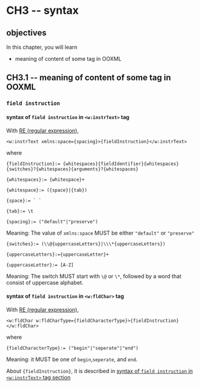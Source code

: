 # CH3 -- syntax
## objectives
In this chapter, you will learn

+ meaning of content of some tag in OOXML

## CH3.1 -- meaning of content of some tag in OOXML
### `field instruction`
#### syntax of `field instruction` in `<w:instrText>` tag

With [RE (regular expression)](https://learn.microsoft.com/en-us/dotnet/standard/base-types/regular-expression-language-quick-reference),

```
<w:instrText xmlns:space={spacing}>{fieldInstruction}</w:instrText>
```

where

```
{fieldInstruction}:= {whitespaces}{fieldIdentifier}{whitespaces}{switches}?{whitespaces}{arguments}?{whitespaces}
```

```
{whitespaces}:= {whitespace}+

{whitespace}:= ({space}|{tab})

{space}:= ` `

{tab}:= \t
```


```
{spacing}:= ("default"|"preserve")
```

Meaning: The value of `xmlns:space` MUST be either `"default"` or `"preserve"` 

```
{switches}:= (\\@{uppercaseLetters}|\\\*{uppercaseLetters})

{uppercaseLetters}:={uppercaseLetter}+

{uppercaseLetter}:= [A-Z]
```

Meaning: The switch MUST start with `\@` or `\*`, followed by a word that consist of uppercase alphabet.

#### syntax of `field instruction` in `<w:fldChar>` tag

With [RE (regular expression)](https://learn.microsoft.com/en-us/dotnet/standard/base-types/regular-expression-language-quick-reference),

```
<w:fldChar w:fldCharType={fieldCharacterType}>{fieldInstruction}</w:fldChar>
```

where

```
{fieldCharacterType}:= ("begin"|"seperate"|"end")
```

Meaning: it MUST be one of `begin`,`seperate`, and `end`.

About `{fieldInstruction}`, it is described in [syntax of `field instruction` in `<w:instrText>` tag section](https://github.com/40843245/OOXML/blob/main/Word/structure/CH1%20--%20syntax.md#syntax-of-field-instruction-in-winstrtext-tag)
